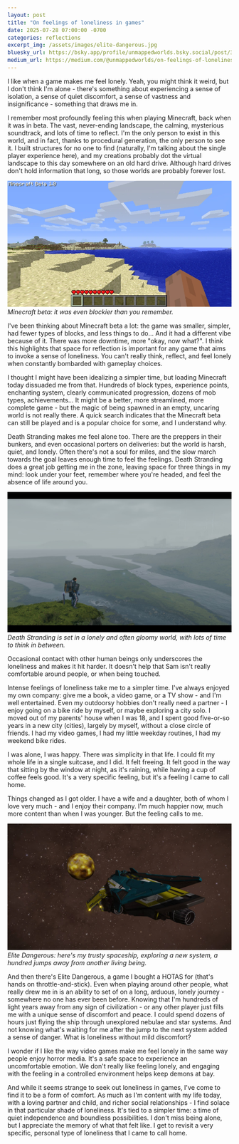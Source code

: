 ```yaml
---
layout: post
title: "On feelings of loneliness in games"
date: 2025-07-28 07:00:00 -0700
categories: reflections
excerpt_img: /assets/images/elite-dangerous.jpg
bluesky_url: https://bsky.app/profile/unmappedworlds.bsky.social/post/3luzrsyrmxs2c
medium_url: https://medium.com/@unmappedworlds/on-feelings-of-loneliness-in-games-abee22dc45f3
---
```



I like when a game makes me feel lonely. Yeah, you might think it weird, but I don't think I'm alone - there's something about experiencing a sense of isolation, a sense of quiet discomfort, a sense of vastness and insignificance - something that draws me in.

I remember most profoundly feeling this when playing Minecraft, back when it was in beta. The vast, never-ending landscape, the calming, mysterious soundtrack, and lots of time to reflect. I'm the only person to exist in this world, and in fact, thanks to procedural generation, the only person to see it. I built structures for no one to find (naturally, I'm talking about the single player experience here), and my creations probably dot the virtual landscape to this day somewhere on an old hard drive. Although hard drives don't hold information that long, so those worlds are probably forever lost.

![A screenshot of Minecraft with "Minecraft Beta 1.0" in the corner.](/assets/images/minecraft-beta.png)
*Minecraft beta: it was even blockier than you remember.*

I've been thinking about Minecraft beta a lot: the game was smaller, simpler, had fewer types of blocks, and less things to do... And it had a different vibe because of it. There was more downtime, more "okay, now what?". I think this highlights that space for reflection is important for any game that aims to invoke a sense of loneliness. You can't really think, reflect, and feel lonely when constantly bombarded with gameplay choices.

I thought I might have been idealizing a simpler time, but loading Minecraft today dissuaded me from that. Hundreds of block types, experience points, enchanting system, clearly communicated progression, dozens of mob types, achievements... It might be a better, more streamlined, more complete game - but the magic of being spawned in an empty, uncaring world is not really there. A quick search indicates that the Minecraft beta can still be played and is a popular choice for some, and I understand why.

Death Stranding makes me feel alone too. There are the preppers in their bunkers, and even occasional porters on deliveries: but the world is harsh, quiet, and lonely. Often there's not a soul for miles, and the slow march towards the goal leaves enough time to feel the feelings. Death Stranding does a great job getting me in the zone, leaving space for three things in my mind: look under your feet, remember where you're headed, and feel the absence of life around you.

![Death Stranding's protagonist overlooking a gloomy landscape invoking a sense of loneliness.](/assets/images/death-stranding-lonely.jpg)
*Death Stranding is set in a lonely and often gloomy world, with lots of time to think in between.*

Occasional contact with other human beings only underscores the loneliness and makes it hit harder. It doesn't help that Sam isn't really comfortable around people, or when being touched.

Intense feelings of loneliness take me to a simpler time. I've always enjoyed my own company: give me a book, a video game, or a TV show - and I'm well entertained. Even my outdoorsy hobbies don't really need a partner - I enjoy going on a bike ride by myself, or maybe exploring a city solo. I moved out of my parents' house when I was 18, and I spent good five-or-so years in a new city (cities), largely by myself, without a close circle of friends. I had my video games, I had my little weekday routines, I had my weekend bike rides. 

I was alone, I was happy. There was simplicity in that life. I could fit my whole life in a single suitcase, and I did. It felt freeing. It felt good in the way that sitting by the window at night, as it's raining, while having a cup of coffee feels good. It's a very specific feeling, but it's a feeling I came to call home.

Things changed as I got older. I have a wife and a daughter, both of whom I love very much - and I enjoy their company. I'm much happier now, much more content than when I was younger. But the feeling calls to me.

![A yellow and blue spaceship hovering in front of an unexplored planet.](/assets/images/elite-dangerous.jpg)
*Elite Dangerous: here's my trusty spaceship, exploring a new system, a hundred jumps away from another living being.*

And then there's Elite Dangerous, a game I bought a HOTAS for (that's hands on throttle-and-stick). Even when playing around other people, what really drew me in is an ability to set of on a long, arduous, lonely journey - somewhere no one has ever been before. Knowing that I'm hundreds of light years away from any sign of civilization - or any other player just fills me with a unique sense of discomfort and peace. I could spend dozens of hours just flying the ship through unexplored nebulae and star systems. And not knowing what's waiting for me after the jump to the next system added a sense of danger. What is loneliness without mild discomfort?

I wonder if I like the way video games make me feel lonely in the same way people enjoy horror media. It's a safe space to experience an uncomfortable emotion. We don't really like feeling lonely, and engaging with the feeling in a controlled environment helps keep demons at bay.

And while it seems strange to seek out loneliness in games, I've come to find it to be a form of comfort. As much as I'm content with my life today, with a loving partner and child, and richer social relationships - I find solace in that particular shade of loneliness. It's tied to a simpler time: a time of quiet independence and boundless possibilities. I don't miss being alone, but I appreciate the memory of what that felt like. I get to revisit a very specific, personal type of loneliness that I came to call home.
